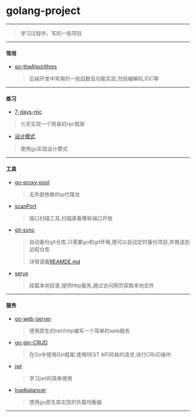 # golang-project

---
> 学习过程中，写的一些项目

---
#### 常用
- [go-theAlgorithms](https://github.com/WangJiu-czy/golang-demo/tree/main/go-theAlgorithms)
  >后端开发中常用的一些函数及功能实现,包括编解码,IOC等
---
#### 练习
- [7-days-rpc](https://github.com/WangJiu-czy/golang-demo/tree/main/7-days/GeeRPC)
 >七天实现一个简易的rpc框架

- [设计模式](https://github.com/WangJiu-czy/golang-demo/tree/main/design) 
 >使用go实现设计模式
---
#### 工具
- [go-proxy-pool](https://github.com/WangJiu-czy/golang-demo/tree/main/go-proxy-pool)
  >无外部依赖的ip代理池

- [scanPort](https://github.com/WangJiu-czy/golang-demo/tree/main/scanPort)
  >端口扫描工具,扫描查看哪些端口开放

- [git-sync](https://github.com/WangJiu-czy/golang-demo/tree/main/git-sync)
  >自动备份git仓库,只需要go和git环境,便可以自动定时备份项目,并推送到远程仓库
  >
  > 详情请看[REAMDE.md](https://github.com/WangJiu-czy/golang-demo/blob/main/git-sync/README.md)
- [serve](https://github.com/WangJiu-czy/golang-demo/tree/main/serve)
  >挂载本地目录,提供http服务,通过访问网页获取本地文件
---
#### 服务
- [go-web-server](https://github.com/WangJiu-czy/golang-demo/tree/main/go-web-server)
  >使用原生的net/http编写一个简单的web服务
  
- [go-gin-CRUD](https://github.com/WangJiu-czy/golang-demo/tree/main/go-gin-CRUD) 
  >在Go中使用Gin框架,使用REST API风格的请求,进行CRUD操作

- [jwt](https://github.com/WangJiu-czy/golang-demo/tree/main/jwt)
  >学习jwt的简单使用

- [loadbalancer](https://github.com/WangJiu-czy/golang-demo/tree/main/loadbalancer)
  >使用go原生库实现的负载均衡器
---




